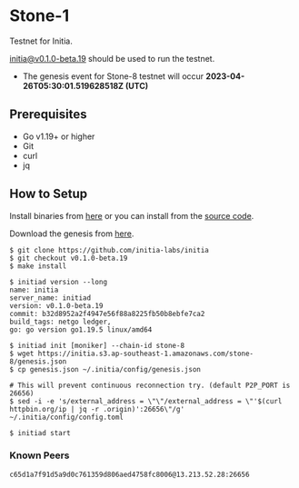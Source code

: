 # Stone-1

Testnet for Initia.

[initia@v0.1.0-beta.19](https://github.com/initia-labs/initia/releases/tag/v0.1.0-beta.19) should be used to run the testnet.

- The genesis event for Stone-8 testnet will occur **2023-04-26T05:30:01.519628518Z (UTC)**

## Prerequisites
* Go v1.19+ or higher
* Git
* curl
* jq

## How to Setup

Install binaries from [here](./binaries/) or you can install from the [source code](https://github.com/initia-labs/initia).

Download the genesis from [here](https://initia.s3.ap-southeast-1.amazonaws.com/stone-8/genesis.json).

```shell
$ git clone https://github.com/initia-labs/initia
$ git checkout v0.1.0-beta.19
$ make install

$ initiad version --long
name: initia
server_name: initiad
version: v0.1.0-beta.19
commit: b32d8952a2f4947e56f88a8225fb50b8ebfe7ca2
build_tags: netgo ledger,
go: go version go1.19.5 linux/amd64

$ initiad init [moniker] --chain-id stone-8
$ wget https://initia.s3.ap-southeast-1.amazonaws.com/stone-8/genesis.json
$ cp genesis.json ~/.initia/config/genesis.json

# This will prevent continuous reconnection try. (default P2P_PORT is 26656)
$ sed -i -e 's/external_address = \"\"/external_address = \"'$(curl httpbin.org/ip | jq -r .origin)':26656\"/g' ~/.initia/config/config.toml

$ initiad start
```

### Known Peers
```
c65d1a7f91d5a9d0c761359d806aed4758fc8006@13.213.52.28:26656
```
